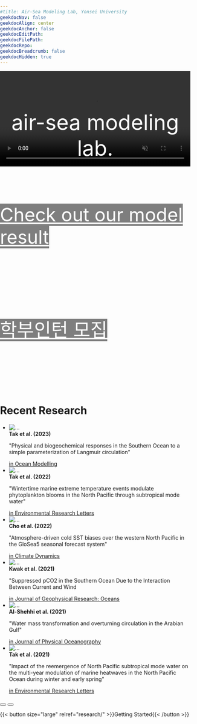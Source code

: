 ```yaml
---
#title: Air-Sea Modeling Lab, Yonsei University
geekdocNav: false
geekdocAlign: center
geekdocAnchor: false
geekdocEditPath:
geekdocFilePath:
geekdocRepo:
geekdocBreadcrumb: false
geekdocHidden: true
---
```

<html lang="ko">
  <head>
  <meta charset="utf-8">
    <title>CSS</title>
    <style>
      body { padding: 0px; margin: 0px; }
      .jb-box { width: 100%; max-height: 500px; overflow: hidden;margin: 0px auto; position: relative; }
      video { width: 100%; }
      .jb-text { position: absolute; top: 50%; width: 100%; }
      .jb-text p { margin-top: -24px; text-align: center; font-size: min(8vw, 4em); color: #ffffff; }
      #banner { font-size: min(6vw, 3.5em); display: block; background: center / cover no-repeat url("/images/banner.png"); width: 100%; height: 4em; color: white; margin-top: 0.5em; padding-top: 1.5em;}
      #hiring { font-size: min(6vw, 3.5em); display: block; background: center / cover no-repeat url("/images/hiring.jpeg"); width: 100%; height: 4em; color: white; margin-top: 0.5em; padding-top: 1.5em;}
    </style>
  </head>
  <body>
    <div class="jb-box">
      <video muted autoplay loop playsinline>
        <source src="images/Ocean.mp4" type="video/mp4">
        <strong>Your browser does not support the video tag.</strong>
      </video>
      <div class="jb-text">
        <p>air-sea modeling lab.</p>
        <p>Yonsei Univ.</p>
      </div>
    </div>
    <a id="banner" href="/model" target="_blank">
      <span style="background: rgba(0,0,0,0.5);">Check out our model result</span>
    </a>
    <a id="hiring" href="https://forms.gle/Aq8ktWYuw5jsL8Vm7" target="_blank">
      <span span style="background: rgba(0,0,0,0.5);">학부인턴 모집</span>
    </a>
  </body>
</html>

# Recent Research
<div class="swiffy-slider slider-item-show3 slider-nav-visible slider-nav-animation slider-nav-animation-appear slider-nav-outside-expand">
<html lang="ko">
  <ul class="slider-container py-4" id="slider2">
    <!-- item #1 -->
    <li>
      <div class="card shadow h-100">
        <div class="ratio ratio-16x9">
          <img src="/images/tak2023.jpg" class="card-img-top" loading="lazy" alt="...">
        </div>
        <div class="card-body d-flex flex-column flex-md-row">
          <div class="flex-grow-1">
            <strong>Tak et al. (2023)</strong>
            <p class="card-text">"Physical and biogeochemical responses in the Southern Ocean to a simple parameterization of Langmuir circulation"</p>
          </div>
          <a href="https://doi.org/10.1016/j.ocemod.2022.102152">
          <div class="px-md-2">in Ocean Modelling</div>
      </a>
        </div>
      </div>
    </li>
    <!-- item #1 -->
    <li>
      <div class="card shadow h-100">
        <div class="ratio ratio-16x9">
          <img src="/images/tak2022.jpeg" class="card-img-top" loading="lazy" alt="...">
        </div>
        <div class="card-body d-flex flex-column flex-md-row">
          <div class="flex-grow-1">
            <strong>Tak et al. (2022)</strong>
            <p class="card-text">"Wintertime marine extreme temperature events modulate phytoplankton blooms in the North Pacific through subtropical mode water"</p>
          </div>
          <a href="https://iopscience.iop.org/article/10.1088/1748-9326/ac8e8a">
          <div class="px-md-2">in Environmental Research Letters</div>
      </a>
        </div>
      </div>
    </li>
    <!-- item #1 -->
    <li>
      <div class="card shadow h-100">
        <div class="ratio ratio-16x9">
          <img src="/images/cho2022.png" class="card-img-top" loading="lazy" alt="...">
        </div>
        <div class="card-body d-flex flex-column flex-md-row">
          <div class="flex-grow-1">
            <strong>Cho et al. (2022)</strong>
            <p class="card-text">"Atmosphere-driven cold SST biases over the western North Pacific in the GloSea5 seasonal forecast system"</p>
          </div>
          <a href="https://link.springer.com/article/10.1007/s00382-022-06228-x">
          <div class="px-md-2">in Climate Dynamics</div>
		  </a>
        </div>
      </div>
    </li>
    <!-- item #2 -->
    <li>
      <div class="card shadow h-100">
        <div class="ratio ratio-16x9">
          <img src="/images/kwak.png" class="card-img-top" loading="lazy" alt="...">
        </div>
        <div class="card-body d-flex flex-column flex-md-row">
          <div class="flex-grow-1">
            <strong>Kwak et al. (2021)</strong>
            <p class="card-text">"Suppressed pCO2 in the Southern Ocean Due to the Interaction Between Current and Wind</p>
          </div>
          <a href="https://agupubs.onlinelibrary.wiley.com/doi/abs/10.1029/2021JC017884">
          <div class="px-md-2">in Journal of Geophysical Research: Oceans</div>
		  </a>
        </div>
      </div>
    </li>
    <!-- item #3 -->
    <li>
      <div class="card shadow h-100">
        <div class="ratio ratio-16x9">
          <img src="/images/alshehhi.png" class="card-img-top" loading="lazy" alt="...">
        </div>
        <div class="card-body d-flex flex-column flex-md-row">
          <div class="flex-grow-1">
            <strong>Al-Shehhi et al. (2021)</strong>
            <p class="card-text">"Water mass transformation and overturning circulation in the Arabian Gulf"</p>
          </div>
   	      <a href="https://journals.ametsoc.org/view/journals/phoc/51/11/JPO-D-20-0249.1.xml">
          <div class="px-md-2">in Journal of Physical Oceanography</div>
		  </a>
        </div>
      </div>
    </li>
    <!-- item #4 -->
    <li>
      <div class="card shadow h-100">
        <div class="ratio ratio-16x9">
          <img src="/images/tak.jpeg" class="card-img-top" loading="lazy" alt="...">
        </div>
        <div class="card-body d-flex flex-column flex-md-row">
          <div class="flex-grow-1">
            <strong>Tak et al. (2021)</strong>
            <p class="card-text">"Impact of the reemergence of North Pacific subtropical mode water on the multi-year modulation of marine heatwaves in the North Pacific Ocean during winter and early spring"</p>
          </div>
          <a href="https://iopscience.iop.org/article/10.1088/1748-9326/ac0cad/meta">
          <div class="px-md-2">in Environmental Research Letters</div>
		  </a>
        </div>
      </div>
    </li>
    <!-- item #5 -->
    <!--li>
      <div class="card shadow h-100">
        <div class="ratio ratio-16x9">
          <img src="/images/song.jpeg" class="card-img-top" loading="lazy" alt="...">
        </div>
        <div class="card-body d-flex flex-column flex-md-row">
          <div class="flex-grow-1">
            <strong>Song et al. (2020)</strong>
            <p class="card-text">"Impact of current‐wind interaction on vertical processes in the Southern Ocean"</p>
          </div>
          <a href="https://agupubs.onlinelibrary.wiley.com/doi/full/10.1029/2020JC016046">
          <div class="px-md-2">in Journal of Geophysical Research: Oceans</div>
          </a>
        </div>
      </div>
    </li-->

  </ul>

  <button type="button" class="slider-nav"></button>
  <button type="button" class="slider-nav slider-nav-next"></button>
</div>

{{< button size="large" relref="research/" >}}Getting Started{{< /button >}}
